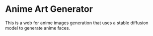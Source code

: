 # Anime Art Generator

This is a web for anime images generation that uses a stable diffusion model to generate anime faces.

